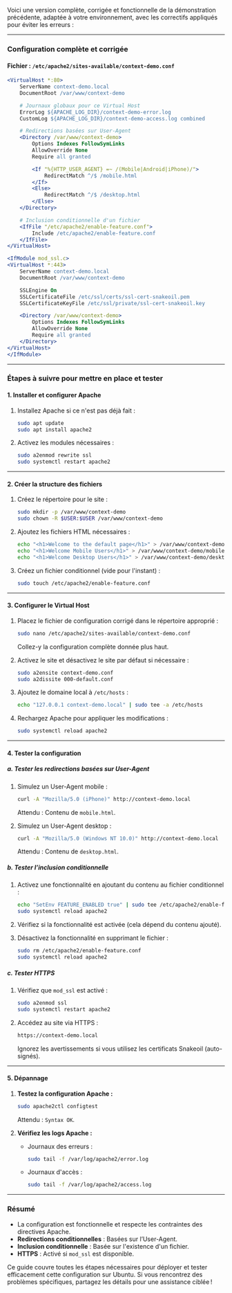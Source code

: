 Voici une version complète, corrigée et fonctionnelle de la démonstration précédente, adaptée à votre environnement, avec les correctifs appliqués pour éviter les erreurs :

---

### **Configuration complète et corrigée**

#### **Fichier : `/etc/apache2/sites-available/context-demo.conf`**

```apache
<VirtualHost *:80>
    ServerName context-demo.local
    DocumentRoot /var/www/context-demo

    # Journaux globaux pour ce Virtual Host
    ErrorLog ${APACHE_LOG_DIR}/context-demo-error.log
    CustomLog ${APACHE_LOG_DIR}/context-demo-access.log combined

    # Redirections basées sur User-Agent
    <Directory /var/www/context-demo>
        Options Indexes FollowSymLinks
        AllowOverride None
        Require all granted

        <If "%{HTTP_USER_AGENT} =~ /(Mobile|Android|iPhone)/">
            RedirectMatch ^/$ /mobile.html
        </If>
        <Else>
            RedirectMatch ^/$ /desktop.html
        </Else>
    </Directory>

    # Inclusion conditionnelle d'un fichier
    <IfFile "/etc/apache2/enable-feature.conf">
        Include /etc/apache2/enable-feature.conf
    </IfFile>
</VirtualHost>

<IfModule mod_ssl.c>
<VirtualHost *:443>
    ServerName context-demo.local
    DocumentRoot /var/www/context-demo

    SSLEngine On
    SSLCertificateFile /etc/ssl/certs/ssl-cert-snakeoil.pem
    SSLCertificateKeyFile /etc/ssl/private/ssl-cert-snakeoil.key

    <Directory /var/www/context-demo>
        Options Indexes FollowSymLinks
        AllowOverride None
        Require all granted
    </Directory>
</VirtualHost>
</IfModule>
```

---

### **Étapes à suivre pour mettre en place et tester**

#### **1. Installer et configurer Apache**

1. Installez Apache si ce n'est pas déjà fait :
   ```bash
   sudo apt update
   sudo apt install apache2
   ```

2. Activez les modules nécessaires :
   ```bash
   sudo a2enmod rewrite ssl
   sudo systemctl restart apache2
   ```

---

#### **2. Créer la structure des fichiers**

1. Créez le répertoire pour le site :
   ```bash
   sudo mkdir -p /var/www/context-demo
   sudo chown -R $USER:$USER /var/www/context-demo
   ```

2. Ajoutez les fichiers HTML nécessaires :
   ```bash
   echo "<h1>Welcome to the default page</h1>" > /var/www/context-demo/index.html
   echo "<h1>Welcome Mobile Users</h1>" > /var/www/context-demo/mobile.html
   echo "<h1>Welcome Desktop Users</h1>" > /var/www/context-demo/desktop.html
   ```

3. Créez un fichier conditionnel (vide pour l'instant) :
   ```bash
   sudo touch /etc/apache2/enable-feature.conf
   ```

---

#### **3. Configurer le Virtual Host**

1. Placez le fichier de configuration corrigé dans le répertoire approprié :
   ```bash
   sudo nano /etc/apache2/sites-available/context-demo.conf
   ```
   Collez-y la configuration complète donnée plus haut.

2. Activez le site et désactivez le site par défaut si nécessaire :
   ```bash
   sudo a2ensite context-demo.conf
   sudo a2dissite 000-default.conf
   ```

3. Ajoutez le domaine local à `/etc/hosts` :
   ```bash
   echo "127.0.0.1 context-demo.local" | sudo tee -a /etc/hosts
   ```

4. Rechargez Apache pour appliquer les modifications :
   ```bash
   sudo systemctl reload apache2
   ```

---

#### **4. Tester la configuration**

##### **a. Tester les redirections basées sur User-Agent**

1. Simulez un User-Agent mobile :
   ```bash
   curl -A "Mozilla/5.0 (iPhone)" http://context-demo.local
   ```
   Attendu : Contenu de `mobile.html`.

2. Simulez un User-Agent desktop :
   ```bash
   curl -A "Mozilla/5.0 (Windows NT 10.0)" http://context-demo.local
   ```
   Attendu : Contenu de `desktop.html`.

##### **b. Tester l’inclusion conditionnelle**

1. Activez une fonctionnalité en ajoutant du contenu au fichier conditionnel :
   ```bash
   echo "SetEnv FEATURE_ENABLED true" | sudo tee /etc/apache2/enable-feature.conf
   sudo systemctl reload apache2
   ```

2. Vérifiez si la fonctionnalité est activée (cela dépend du contenu ajouté).

3. Désactivez la fonctionnalité en supprimant le fichier :
   ```bash
   sudo rm /etc/apache2/enable-feature.conf
   sudo systemctl reload apache2
   ```

##### **c. Tester HTTPS**

1. Vérifiez que `mod_ssl` est activé :
   ```bash
   sudo a2enmod ssl
   sudo systemctl restart apache2
   ```

2. Accédez au site via HTTPS :
   ```bash
   https://context-demo.local
   ```
   Ignorez les avertissements si vous utilisez les certificats Snakeoil (auto-signés).

---

#### **5. Dépannage**

1. **Testez la configuration Apache :**
   ```bash
   sudo apache2ctl configtest
   ```
   Attendu : `Syntax OK`.

2. **Vérifiez les logs Apache :**
   - Journaux des erreurs :
     ```bash
     sudo tail -f /var/log/apache2/error.log
     ```
   - Journaux d'accès :
     ```bash
     sudo tail -f /var/log/apache2/access.log
     ```

---

### **Résumé**

- La configuration est fonctionnelle et respecte les contraintes des directives Apache.
- **Redirections conditionnelles** : Basées sur l’User-Agent.
- **Inclusion conditionnelle** : Basée sur l'existence d'un fichier.
- **HTTPS** : Activé si `mod_ssl` est disponible.

Ce guide couvre toutes les étapes nécessaires pour déployer et tester efficacement cette configuration sur Ubuntu. Si vous rencontrez des problèmes spécifiques, partagez les détails pour une assistance ciblée !